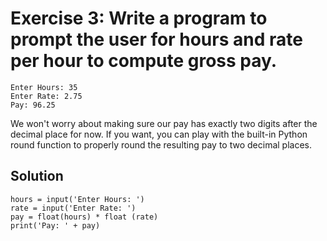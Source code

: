 # Exercise 3: Write a program to prompt the user for hours and rate per hour to compute gross pay.

```
Enter Hours: 35
Enter Rate: 2.75
Pay: 96.25
```

We won't worry about making sure our pay has exactly two digits after the decimal place for now. If you want, you can play with the built-in Python round function to properly round the resulting pay to two decimal places.

## Solution
```
hours = input('Enter Hours: ')
rate = input('Enter Rate: ')
pay = float(hours) * float (rate)
print('Pay: ' + pay)
   ```
